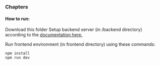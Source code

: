 ### Chapters

#### How to run:

Download this folder
Setup backend server (in /backend directory) according to the [documentation here.](https://gitea.hatless-studios.co.uk/Hatless/Frontend_Training/src/branch/main/backend/README.md)

Run frontend environment (in frontend directory) using these commands:
```
npm install
npm run dev
```

